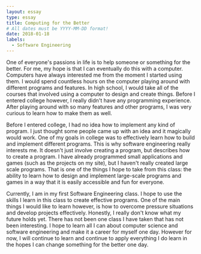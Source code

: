 ```yaml
---
layout: essay
type: essay
title: Computing for the Better
# All dates must be YYYY-MM-DD format!
date: 2018-01-18
labels:
  - Software Engineering
---
```


One of everyone's passions in life is to help someone or something for the better. For me, my hope is that I can eventually do this with a computer. Computers have always interested me from the moment I started using them. I would spend countless hours on the computer playing around with different programs and features. In high school, I would take all of the courses that involved using a computer to design and create things. Before I entered college however, I really didn't have any programming experience. After playing around with so many features and other programs, I was very curious to learn how to make them as well. 

Before I entered college, I had no idea how to implement any kind of program. I just thought some people came up with an idea and it magically would work. One of my goals in college was to effectively learn how to build and implement different programs. This is why software engineering really interests me. It doesn't just involve creating a program, but describes how to create a program. I have already programmed small applications and games (such as the projects on my site), but I haven't really created large scale programs. That is one of the things I hope to take from this class: the ability to learn how to design and implement large-scale programs and games in a way that it is easily accessible and fun for everyone.

Currently, I am in my first Software Engineering class. I hope to use the skills I learn in this class to create effective programs. One of the main things I would like to learn however, is how to overcome pressure situations and develop projects effectively. Honestly, I really don't know what my future holds yet. There has not been one class I have taken that has not been interesting. I hope to learn all I can about computer science and software engineering and make it a career for myself one day. However for now, I will continue to learn and continue to apply everything I do learn in the hopes I can change something for the better one day.


